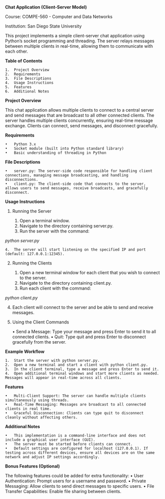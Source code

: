 **Chat Application (Client-Server Model)**

Course: COMPE-560 - Computer and Data Networks

Institution: San Diego State University

This project implements a simple client-server chat application using Python’s socket programming and threading. The server relays messages between multiple clients in real-time, allowing them to communicate with each other.

**Table of Contents**

	1.	Project Overview
	2.	Requirements
	3.	File Descriptions
	4.	Usage Instructions
	5.	Features
	6.	Additional Notes

**Project Overview**

This chat application allows multiple clients to connect to a central server and send messages that are broadcast to all other connected clients. The server handles multiple clients concurrently, ensuring real-time message exchange. Clients can connect, send messages, and disconnect gracefully.

**Requirements**

	•	Python 3.x
	•	Socket module (built into Python standard library)
	•	Basic understanding of threading in Python

**File Descriptions**

	•	server.py: The server-side code responsible for handling client connections, managing message broadcasting, and handling disconnections.
	•	client.py: The client-side code that connects to the server, allows users to send messages, receive broadcasts, and gracefully disconnect.

**Usage Instructions**

1. Running the Server

	1.	Open a terminal window.
	2.	Navigate to the directory containing server.py.
	3.	Run the server with the command:

_python server.py_


	4.	The server will start listening on the specified IP and port (default: 127.0.0.1:12345).

2. Running the Clients

	1.	Open a new terminal window for each client that you wish to connect to the server.
	2.	Navigate to the directory containing client.py.
	3.	Run each client with the command:

_python client.py_

4.	Each client will connect to the server and be able to send and receive messages.

3. Using the Client Commands

	•	Send a Message: Type your message and press Enter to send it to all connected clients.
	•	Quit: Type quit and press Enter to disconnect gracefully from the server.

**Example Workflow**

	1.	Start the server with python server.py.
	2.	Open a new terminal and start a client with python client.py.
	3.	In the client terminal, type a message and press Enter to send it.
	4.	Open additional terminal windows and start more clients as needed. Messages will appear in real-time across all clients.

**Features**

	•	Multi-Client Support: The server can handle multiple clients simultaneously using threads.
	•	Real-Time Messaging: Messages are broadcast to all connected clients in real time.
	•	Graceful Disconnection: Clients can type quit to disconnect cleanly without affecting others.

**Additional Notes**

	•	This implementation is a command-line interface and does not include a graphical user interface (GUI).
	•	The server must be started before clients can connect.
	•	Default settings are configured for localhost (127.0.0.1). If testing across different devices, ensure all devices are on the same network and adjust IP settings accordingly.

**Bonus Features (Optional)**

The following features could be added for extra functionality:
	•	User Authentication: Prompt users for a username and password.
	•	Private Messaging: Allow clients to send direct messages to specific users.
	•	File Transfer Capabilities: Enable file sharing between clients.

